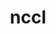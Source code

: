 ---
title: "nccl"
layout: cache
categories: [package, develop]
meta: {"versions": ["2.18.3-1", "2.18.5-1"], "compilers": ["gcc@=11.1.0", "gcc@=11.3.0", "gcc@=11.4.0"], "oss": ["ubuntu20.04", "ubuntu22.04"], "platforms": ["linux"], "targets": ["ppc64le", "x86_64_v3"], "stacks": ["e4s", "e4s-power", "ml-linux-x86_64-cuda", "root"], "num_specs": 43, "num_specs_by_stack": {"root": 43, "e4s-power": 7, "e4s": 8, "ml-linux-x86_64-cuda": 28}}
spec_details: [{"hash": "r6jk4wizdyrf7ty44es6t3pzqajoocjo", "compiler": "gcc@=11.1.0", "versions": ["2.18.5-1"], "os": "ubuntu20.04", "platform": "linux", "target": "ppc64le", "variants": ["build_system=makefile", "+cuda", "cuda_arch=70"], "stacks": ["root", "e4s-power"], "size": "-", "tarball": "https://binaries.spack.io/develop/build_cache/linux-ubuntu20.04-ppc64le/gcc-11.1.0/nccl-2.18.5-1/linux-ubuntu20.04-ppc64le-gcc-11.1.0-nccl-2.18.5-1-r6jk4wizdyrf7ty44es6t3pzqajoocjo.spack"}, {"hash": "brlgrr3nipu45xuwi6y37bomiswgym3w", "compiler": "gcc@=11.1.0", "versions": ["2.18.3-1"], "os": "ubuntu20.04", "platform": "linux", "target": "ppc64le", "variants": ["build_system=makefile", "+cuda", "cuda_arch=70"], "stacks": ["root", "e4s-power"], "size": "-", "tarball": "https://binaries.spack.io/develop/build_cache/linux-ubuntu20.04-ppc64le/gcc-11.1.0/nccl-2.18.3-1/linux-ubuntu20.04-ppc64le-gcc-11.1.0-nccl-2.18.3-1-brlgrr3nipu45xuwi6y37bomiswgym3w.spack"}, {"hash": "7qfl4pjsxsc42raqua7cmwhix7fttcpk", "compiler": "gcc@=11.1.0", "versions": ["2.18.3-1"], "os": "ubuntu20.04", "platform": "linux", "target": "ppc64le", "variants": ["build_system=makefile", "+cuda", "cuda_arch=70"], "stacks": ["root", "e4s-power"], "size": "-", "tarball": "https://binaries.spack.io/develop/build_cache/linux-ubuntu20.04-ppc64le/gcc-11.1.0/nccl-2.18.3-1/linux-ubuntu20.04-ppc64le-gcc-11.1.0-nccl-2.18.3-1-7qfl4pjsxsc42raqua7cmwhix7fttcpk.spack"}, {"hash": "jobotlqhybghhsl67gqls2xtxv762ed7", "compiler": "gcc@=11.1.0", "versions": ["2.18.3-1"], "os": "ubuntu20.04", "platform": "linux", "target": "ppc64le", "variants": ["build_system=makefile", "+cuda", "cuda_arch=70"], "stacks": ["root", "e4s-power"], "size": "-", "tarball": "https://binaries.spack.io/develop/build_cache/linux-ubuntu20.04-ppc64le/gcc-11.1.0/nccl-2.18.3-1/linux-ubuntu20.04-ppc64le-gcc-11.1.0-nccl-2.18.3-1-jobotlqhybghhsl67gqls2xtxv762ed7.spack"}, {"hash": "5heuwd7m5rkyg3c5rqowvn62mtondgle", "compiler": "gcc@=11.1.0", "versions": ["2.18.3-1"], "os": "ubuntu20.04", "platform": "linux", "target": "ppc64le", "variants": ["build_system=makefile", "+cuda", "cuda_arch=70"], "stacks": ["root", "e4s-power"], "size": "-", "tarball": "https://binaries.spack.io/develop/build_cache/linux-ubuntu20.04-ppc64le/gcc-11.1.0/nccl-2.18.3-1/linux-ubuntu20.04-ppc64le-gcc-11.1.0-nccl-2.18.3-1-5heuwd7m5rkyg3c5rqowvn62mtondgle.spack"}, {"hash": "phl4iytp6ikpypvqop5ltf477pnnovbu", "compiler": "gcc@=11.1.0", "versions": ["2.18.3-1"], "os": "ubuntu20.04", "platform": "linux", "target": "ppc64le", "variants": ["build_system=makefile", "+cuda", "cuda_arch=70"], "stacks": ["root", "e4s-power"], "size": "-", "tarball": "https://binaries.spack.io/develop/build_cache/linux-ubuntu20.04-ppc64le/gcc-11.1.0/nccl-2.18.3-1/linux-ubuntu20.04-ppc64le-gcc-11.1.0-nccl-2.18.3-1-phl4iytp6ikpypvqop5ltf477pnnovbu.spack"}, {"hash": "a7yrdyl4ei7wia5czrpvv3sqpbjwpoy4", "compiler": "gcc@=11.1.0", "versions": ["2.18.5-1"], "os": "ubuntu20.04", "platform": "linux", "target": "ppc64le", "variants": ["build_system=makefile", "+cuda", "cuda_arch=70"], "stacks": ["root", "e4s-power"], "size": "-", "tarball": "https://binaries.spack.io/develop/build_cache/linux-ubuntu20.04-ppc64le/gcc-11.1.0/nccl-2.18.5-1/linux-ubuntu20.04-ppc64le-gcc-11.1.0-nccl-2.18.5-1-a7yrdyl4ei7wia5czrpvv3sqpbjwpoy4.spack"}, {"hash": "dikd2jhzl3or2lioklr5zlhmpvmz2zgp", "compiler": "gcc@=11.1.0", "versions": ["2.18.3-1"], "os": "ubuntu20.04", "platform": "linux", "target": "x86_64_v3", "variants": ["build_system=makefile", "+cuda", "cuda_arch=80"], "stacks": ["root", "e4s"], "size": "-", "tarball": "https://binaries.spack.io/develop/build_cache/linux-ubuntu20.04-x86_64_v3/gcc-11.1.0/nccl-2.18.3-1/linux-ubuntu20.04-x86_64_v3-gcc-11.1.0-nccl-2.18.3-1-dikd2jhzl3or2lioklr5zlhmpvmz2zgp.spack"}, {"hash": "3n6vyk5n2ljx36izhlx4scpy54tdht5l", "compiler": "gcc@=11.1.0", "versions": ["2.18.3-1"], "os": "ubuntu20.04", "platform": "linux", "target": "x86_64_v3", "variants": ["build_system=makefile", "+cuda", "cuda_arch=80"], "stacks": ["root", "e4s"], "size": "-", "tarball": "https://binaries.spack.io/develop/build_cache/linux-ubuntu20.04-x86_64_v3/gcc-11.1.0/nccl-2.18.3-1/linux-ubuntu20.04-x86_64_v3-gcc-11.1.0-nccl-2.18.3-1-3n6vyk5n2ljx36izhlx4scpy54tdht5l.spack"}, {"hash": "cgimc3ydgdsoyz2a2xl77pa25hdl74cb", "compiler": "gcc@=11.1.0", "versions": ["2.18.3-1"], "os": "ubuntu20.04", "platform": "linux", "target": "x86_64_v3", "variants": ["build_system=makefile", "+cuda", "cuda_arch=80"], "stacks": ["root", "e4s"], "size": "-", "tarball": "https://binaries.spack.io/develop/build_cache/linux-ubuntu20.04-x86_64_v3/gcc-11.1.0/nccl-2.18.3-1/linux-ubuntu20.04-x86_64_v3-gcc-11.1.0-nccl-2.18.3-1-cgimc3ydgdsoyz2a2xl77pa25hdl74cb.spack"}, {"hash": "4jsib45eizu3m3rr2smfk4dfvbj7d62m", "compiler": "gcc@=11.1.0", "versions": ["2.18.3-1"], "os": "ubuntu20.04", "platform": "linux", "target": "x86_64_v3", "variants": ["build_system=makefile", "+cuda", "cuda_arch=80"], "stacks": ["root", "e4s"], "size": "-", "tarball": "https://binaries.spack.io/develop/build_cache/linux-ubuntu20.04-x86_64_v3/gcc-11.1.0/nccl-2.18.3-1/linux-ubuntu20.04-x86_64_v3-gcc-11.1.0-nccl-2.18.3-1-4jsib45eizu3m3rr2smfk4dfvbj7d62m.spack"}, {"hash": "h5lxno4uefinypq5hh2l3cbmjt5l3irm", "compiler": "gcc@=11.1.0", "versions": ["2.18.3-1"], "os": "ubuntu20.04", "platform": "linux", "target": "x86_64_v3", "variants": ["build_system=makefile", "+cuda", "cuda_arch=80"], "stacks": ["root", "e4s"], "size": "-", "tarball": "https://binaries.spack.io/develop/build_cache/linux-ubuntu20.04-x86_64_v3/gcc-11.1.0/nccl-2.18.3-1/linux-ubuntu20.04-x86_64_v3-gcc-11.1.0-nccl-2.18.3-1-h5lxno4uefinypq5hh2l3cbmjt5l3irm.spack"}, {"hash": "flu53zolmqgfcattkd3fptvmnr42c2ve", "compiler": "gcc@=11.1.0", "versions": ["2.18.5-1"], "os": "ubuntu20.04", "platform": "linux", "target": "x86_64_v3", "variants": ["build_system=makefile", "+cuda", "cuda_arch=80"], "stacks": ["root", "e4s"], "size": "-", "tarball": "https://binaries.spack.io/develop/build_cache/linux-ubuntu20.04-x86_64_v3/gcc-11.1.0/nccl-2.18.5-1/linux-ubuntu20.04-x86_64_v3-gcc-11.1.0-nccl-2.18.5-1-flu53zolmqgfcattkd3fptvmnr42c2ve.spack"}, {"hash": "litwz6sbzdh6b3y5i2x54usigg6x7l5z", "compiler": "gcc@=11.1.0", "versions": ["2.18.5-1"], "os": "ubuntu20.04", "platform": "linux", "target": "x86_64_v3", "variants": ["build_system=makefile", "+cuda", "cuda_arch=80"], "stacks": ["root", "e4s"], "size": "-", "tarball": "https://binaries.spack.io/develop/build_cache/linux-ubuntu20.04-x86_64_v3/gcc-11.1.0/nccl-2.18.5-1/linux-ubuntu20.04-x86_64_v3-gcc-11.1.0-nccl-2.18.5-1-litwz6sbzdh6b3y5i2x54usigg6x7l5z.spack"}, {"hash": "fd3daegym7gfji7cyvteekrqrmf4mmwv", "compiler": "gcc@=11.1.0", "versions": ["2.18.3-1"], "os": "ubuntu20.04", "platform": "linux", "target": "x86_64_v3", "variants": ["build_system=makefile", "+cuda", "cuda_arch=80"], "stacks": ["root", "e4s"], "size": "-", "tarball": "https://binaries.spack.io/develop/build_cache/linux-ubuntu20.04-x86_64_v3/gcc-11.1.0/nccl-2.18.3-1/linux-ubuntu20.04-x86_64_v3-gcc-11.1.0-nccl-2.18.3-1-fd3daegym7gfji7cyvteekrqrmf4mmwv.spack"}, {"hash": "lb6iy53fdxy55vebcyhkseaelgs7t2ne", "compiler": "gcc@=11.3.0", "versions": ["2.18.3-1"], "os": "ubuntu22.04", "platform": "linux", "target": "x86_64_v3", "variants": ["build_system=makefile", "+cuda", "cuda_arch=80"], "stacks": ["root", "ml-linux-x86_64-cuda"], "size": "-", "tarball": "https://binaries.spack.io/develop/build_cache/linux-ubuntu22.04-x86_64_v3/gcc-11.3.0/nccl-2.18.3-1/linux-ubuntu22.04-x86_64_v3-gcc-11.3.0-nccl-2.18.3-1-lb6iy53fdxy55vebcyhkseaelgs7t2ne.spack"}, {"hash": "epivg6ncdfxplbzz2ux3udltwpoqlcnp", "compiler": "gcc@=11.3.0", "versions": ["2.18.3-1"], "os": "ubuntu22.04", "platform": "linux", "target": "x86_64_v3", "variants": ["build_system=makefile", "+cuda", "cuda_arch=80"], "stacks": ["root", "ml-linux-x86_64-cuda"], "size": "-", "tarball": "https://binaries.spack.io/develop/build_cache/linux-ubuntu22.04-x86_64_v3/gcc-11.3.0/nccl-2.18.3-1/linux-ubuntu22.04-x86_64_v3-gcc-11.3.0-nccl-2.18.3-1-epivg6ncdfxplbzz2ux3udltwpoqlcnp.spack"}, {"hash": "3d2na4eqycxrtfxhymaedllcybgyj7ai", "compiler": "gcc@=11.3.0", "versions": ["2.18.3-1"], "os": "ubuntu22.04", "platform": "linux", "target": "x86_64_v3", "variants": ["build_system=makefile", "+cuda", "cuda_arch=80"], "stacks": ["root", "ml-linux-x86_64-cuda"], "size": "-", "tarball": "https://binaries.spack.io/develop/build_cache/linux-ubuntu22.04-x86_64_v3/gcc-11.3.0/nccl-2.18.3-1/linux-ubuntu22.04-x86_64_v3-gcc-11.3.0-nccl-2.18.3-1-3d2na4eqycxrtfxhymaedllcybgyj7ai.spack"}, {"hash": "fb2k76bf3wi7ajuwz35k6veiggn4qg2j", "compiler": "gcc@=11.3.0", "versions": ["2.18.3-1"], "os": "ubuntu22.04", "platform": "linux", "target": "x86_64_v3", "variants": ["build_system=makefile", "+cuda", "cuda_arch=80"], "stacks": ["root", "ml-linux-x86_64-cuda"], "size": "-", "tarball": "https://binaries.spack.io/develop/build_cache/linux-ubuntu22.04-x86_64_v3/gcc-11.3.0/nccl-2.18.3-1/linux-ubuntu22.04-x86_64_v3-gcc-11.3.0-nccl-2.18.3-1-fb2k76bf3wi7ajuwz35k6veiggn4qg2j.spack"}, {"hash": "aee2as47xao2hjtbffflrrl3uoiqxydf", "compiler": "gcc@=11.3.0", "versions": ["2.18.3-1"], "os": "ubuntu22.04", "platform": "linux", "target": "x86_64_v3", "variants": ["build_system=makefile", "+cuda", "cuda_arch=80"], "stacks": ["root", "ml-linux-x86_64-cuda"], "size": "-", "tarball": "https://binaries.spack.io/develop/build_cache/linux-ubuntu22.04-x86_64_v3/gcc-11.3.0/nccl-2.18.3-1/linux-ubuntu22.04-x86_64_v3-gcc-11.3.0-nccl-2.18.3-1-aee2as47xao2hjtbffflrrl3uoiqxydf.spack"}, {"hash": "e6dfdiaj7lblyqwz647l4pmgnv2j7bun", "compiler": "gcc@=11.3.0", "versions": ["2.18.3-1"], "os": "ubuntu22.04", "platform": "linux", "target": "x86_64_v3", "variants": ["build_system=makefile", "+cuda", "cuda_arch=80"], "stacks": ["root", "ml-linux-x86_64-cuda"], "size": "-", "tarball": "https://binaries.spack.io/develop/build_cache/linux-ubuntu22.04-x86_64_v3/gcc-11.3.0/nccl-2.18.3-1/linux-ubuntu22.04-x86_64_v3-gcc-11.3.0-nccl-2.18.3-1-e6dfdiaj7lblyqwz647l4pmgnv2j7bun.spack"}, {"hash": "f3iy6by2nupvubejrcr5vamu3cul7cqm", "compiler": "gcc@=11.3.0", "versions": ["2.18.3-1"], "os": "ubuntu22.04", "platform": "linux", "target": "x86_64_v3", "variants": ["build_system=makefile", "+cuda", "cuda_arch=80"], "stacks": ["root", "ml-linux-x86_64-cuda"], "size": "-", "tarball": "https://binaries.spack.io/develop/build_cache/linux-ubuntu22.04-x86_64_v3/gcc-11.3.0/nccl-2.18.3-1/linux-ubuntu22.04-x86_64_v3-gcc-11.3.0-nccl-2.18.3-1-f3iy6by2nupvubejrcr5vamu3cul7cqm.spack"}, {"hash": "jtnbjyjtebl6zaw2dkh5pjq2kjvofiw3", "compiler": "gcc@=11.3.0", "versions": ["2.18.3-1"], "os": "ubuntu22.04", "platform": "linux", "target": "x86_64_v3", "variants": ["build_system=makefile", "+cuda", "cuda_arch=80"], "stacks": ["root", "ml-linux-x86_64-cuda"], "size": "-", "tarball": "https://binaries.spack.io/develop/build_cache/linux-ubuntu22.04-x86_64_v3/gcc-11.3.0/nccl-2.18.3-1/linux-ubuntu22.04-x86_64_v3-gcc-11.3.0-nccl-2.18.3-1-jtnbjyjtebl6zaw2dkh5pjq2kjvofiw3.spack"}, {"hash": "k7wpiyf2llnakn777lfhgcujcml2nocl", "compiler": "gcc@=11.3.0", "versions": ["2.18.3-1"], "os": "ubuntu22.04", "platform": "linux", "target": "x86_64_v3", "variants": ["build_system=makefile", "+cuda", "cuda_arch=80"], "stacks": ["root", "ml-linux-x86_64-cuda"], "size": "-", "tarball": "https://binaries.spack.io/develop/build_cache/linux-ubuntu22.04-x86_64_v3/gcc-11.3.0/nccl-2.18.3-1/linux-ubuntu22.04-x86_64_v3-gcc-11.3.0-nccl-2.18.3-1-k7wpiyf2llnakn777lfhgcujcml2nocl.spack"}, {"hash": "wdannd6fnjghvp5ax5jfhd72encktidv", "compiler": "gcc@=11.3.0", "versions": ["2.18.3-1"], "os": "ubuntu22.04", "platform": "linux", "target": "x86_64_v3", "variants": ["build_system=makefile", "+cuda", "cuda_arch=80"], "stacks": ["root", "ml-linux-x86_64-cuda"], "size": "-", "tarball": "https://binaries.spack.io/develop/build_cache/linux-ubuntu22.04-x86_64_v3/gcc-11.3.0/nccl-2.18.3-1/linux-ubuntu22.04-x86_64_v3-gcc-11.3.0-nccl-2.18.3-1-wdannd6fnjghvp5ax5jfhd72encktidv.spack"}, {"hash": "ouph4imzjx3w3tfxkjkh435intsgsdok", "compiler": "gcc@=11.3.0", "versions": ["2.18.3-1"], "os": "ubuntu22.04", "platform": "linux", "target": "x86_64_v3", "variants": ["build_system=makefile", "+cuda", "cuda_arch=80"], "stacks": ["root", "ml-linux-x86_64-cuda"], "size": "-", "tarball": "https://binaries.spack.io/develop/build_cache/linux-ubuntu22.04-x86_64_v3/gcc-11.3.0/nccl-2.18.3-1/linux-ubuntu22.04-x86_64_v3-gcc-11.3.0-nccl-2.18.3-1-ouph4imzjx3w3tfxkjkh435intsgsdok.spack"}, {"hash": "lfpvlzwdolarr3xykjwxibzbqaat66ho", "compiler": "gcc@=11.3.0", "versions": ["2.18.3-1"], "os": "ubuntu22.04", "platform": "linux", "target": "x86_64_v3", "variants": ["build_system=makefile", "+cuda", "cuda_arch=80"], "stacks": ["root", "ml-linux-x86_64-cuda"], "size": "-", "tarball": "https://binaries.spack.io/develop/build_cache/linux-ubuntu22.04-x86_64_v3/gcc-11.3.0/nccl-2.18.3-1/linux-ubuntu22.04-x86_64_v3-gcc-11.3.0-nccl-2.18.3-1-lfpvlzwdolarr3xykjwxibzbqaat66ho.spack"}, {"hash": "dy3vodbjt2oozdj77obxu6gaczyvr5yt", "compiler": "gcc@=11.3.0", "versions": ["2.18.3-1"], "os": "ubuntu22.04", "platform": "linux", "target": "x86_64_v3", "variants": ["build_system=makefile", "+cuda", "cuda_arch=80"], "stacks": ["root", "ml-linux-x86_64-cuda"], "size": "-", "tarball": "https://binaries.spack.io/develop/build_cache/linux-ubuntu22.04-x86_64_v3/gcc-11.3.0/nccl-2.18.3-1/linux-ubuntu22.04-x86_64_v3-gcc-11.3.0-nccl-2.18.3-1-dy3vodbjt2oozdj77obxu6gaczyvr5yt.spack"}, {"hash": "mkrneut4ssfdhzf5tibs3ex7je5bowzn", "compiler": "gcc@=11.3.0", "versions": ["2.18.3-1"], "os": "ubuntu22.04", "platform": "linux", "target": "x86_64_v3", "variants": ["build_system=makefile", "+cuda", "cuda_arch=80"], "stacks": ["root", "ml-linux-x86_64-cuda"], "size": "-", "tarball": "https://binaries.spack.io/develop/build_cache/linux-ubuntu22.04-x86_64_v3/gcc-11.3.0/nccl-2.18.3-1/linux-ubuntu22.04-x86_64_v3-gcc-11.3.0-nccl-2.18.3-1-mkrneut4ssfdhzf5tibs3ex7je5bowzn.spack"}, {"hash": "lzble53nvktmyplzzf2icvizykf3wmtp", "compiler": "gcc@=11.3.0", "versions": ["2.18.5-1"], "os": "ubuntu22.04", "platform": "linux", "target": "x86_64_v3", "variants": ["build_system=makefile", "+cuda", "cuda_arch=80"], "stacks": ["root", "ml-linux-x86_64-cuda"], "size": "-", "tarball": "https://binaries.spack.io/develop/build_cache/linux-ubuntu22.04-x86_64_v3/gcc-11.3.0/nccl-2.18.5-1/linux-ubuntu22.04-x86_64_v3-gcc-11.3.0-nccl-2.18.5-1-lzble53nvktmyplzzf2icvizykf3wmtp.spack"}, {"hash": "b35rpdgpedk2iwlyq47wjhxpv6kcidpr", "compiler": "gcc@=11.3.0", "versions": ["2.18.3-1"], "os": "ubuntu22.04", "platform": "linux", "target": "x86_64_v3", "variants": ["build_system=makefile", "+cuda", "cuda_arch=80"], "stacks": ["root", "ml-linux-x86_64-cuda"], "size": "-", "tarball": "https://binaries.spack.io/develop/build_cache/linux-ubuntu22.04-x86_64_v3/gcc-11.3.0/nccl-2.18.3-1/linux-ubuntu22.04-x86_64_v3-gcc-11.3.0-nccl-2.18.3-1-b35rpdgpedk2iwlyq47wjhxpv6kcidpr.spack"}, {"hash": "u4mzubd2a6kr3e73lyht2xy4b5uriair", "compiler": "gcc@=11.3.0", "versions": ["2.18.3-1"], "os": "ubuntu22.04", "platform": "linux", "target": "x86_64_v3", "variants": ["build_system=makefile", "+cuda", "cuda_arch=80"], "stacks": ["root", "ml-linux-x86_64-cuda"], "size": "-", "tarball": "https://binaries.spack.io/develop/build_cache/linux-ubuntu22.04-x86_64_v3/gcc-11.3.0/nccl-2.18.3-1/linux-ubuntu22.04-x86_64_v3-gcc-11.3.0-nccl-2.18.3-1-u4mzubd2a6kr3e73lyht2xy4b5uriair.spack"}, {"hash": "dj7ezhmvdpvcoqhktgrjmyhrs6kelpn7", "compiler": "gcc@=11.3.0", "versions": ["2.18.5-1"], "os": "ubuntu22.04", "platform": "linux", "target": "x86_64_v3", "variants": ["build_system=makefile", "+cuda", "cuda_arch=80"], "stacks": ["root", "ml-linux-x86_64-cuda"], "size": "-", "tarball": "https://binaries.spack.io/develop/build_cache/linux-ubuntu22.04-x86_64_v3/gcc-11.3.0/nccl-2.18.5-1/linux-ubuntu22.04-x86_64_v3-gcc-11.3.0-nccl-2.18.5-1-dj7ezhmvdpvcoqhktgrjmyhrs6kelpn7.spack"}, {"hash": "urvmvggnfhew5hxfzk5xynjmhfkeqqxw", "compiler": "gcc@=11.3.0", "versions": ["2.18.3-1"], "os": "ubuntu22.04", "platform": "linux", "target": "x86_64_v3", "variants": ["build_system=makefile", "+cuda", "cuda_arch=80"], "stacks": ["root", "ml-linux-x86_64-cuda"], "size": "-", "tarball": "https://binaries.spack.io/develop/build_cache/linux-ubuntu22.04-x86_64_v3/gcc-11.3.0/nccl-2.18.3-1/linux-ubuntu22.04-x86_64_v3-gcc-11.3.0-nccl-2.18.3-1-urvmvggnfhew5hxfzk5xynjmhfkeqqxw.spack"}, {"hash": "tooayla37qaatus6k5z64g5mq2jcpeqc", "compiler": "gcc@=11.3.0", "versions": ["2.18.5-1"], "os": "ubuntu22.04", "platform": "linux", "target": "x86_64_v3", "variants": ["build_system=makefile", "+cuda", "cuda_arch=80"], "stacks": ["root", "ml-linux-x86_64-cuda"], "size": "-", "tarball": "https://binaries.spack.io/develop/build_cache/linux-ubuntu22.04-x86_64_v3/gcc-11.3.0/nccl-2.18.5-1/linux-ubuntu22.04-x86_64_v3-gcc-11.3.0-nccl-2.18.5-1-tooayla37qaatus6k5z64g5mq2jcpeqc.spack"}, {"hash": "vzz4hkle23uwwzbyav6p4v3em6kjb3j4", "compiler": "gcc@=11.3.0", "versions": ["2.18.5-1"], "os": "ubuntu22.04", "platform": "linux", "target": "x86_64_v3", "variants": ["build_system=makefile", "+cuda", "cuda_arch=80"], "stacks": ["root", "ml-linux-x86_64-cuda"], "size": "-", "tarball": "https://binaries.spack.io/develop/build_cache/linux-ubuntu22.04-x86_64_v3/gcc-11.3.0/nccl-2.18.5-1/linux-ubuntu22.04-x86_64_v3-gcc-11.3.0-nccl-2.18.5-1-vzz4hkle23uwwzbyav6p4v3em6kjb3j4.spack"}, {"hash": "blizabu6yn7newq3gfvbixko7r2oyygg", "compiler": "gcc@=11.3.0", "versions": ["2.18.5-1"], "os": "ubuntu22.04", "platform": "linux", "target": "x86_64_v3", "variants": ["build_system=makefile", "+cuda", "cuda_arch=80"], "stacks": ["root", "ml-linux-x86_64-cuda"], "size": "-", "tarball": "https://binaries.spack.io/develop/build_cache/linux-ubuntu22.04-x86_64_v3/gcc-11.3.0/nccl-2.18.5-1/linux-ubuntu22.04-x86_64_v3-gcc-11.3.0-nccl-2.18.5-1-blizabu6yn7newq3gfvbixko7r2oyygg.spack"}, {"hash": "7nyyjkbaoktqk5qzq27qvib2stq2or4v", "compiler": "gcc@=11.3.0", "versions": ["2.18.5-1"], "os": "ubuntu22.04", "platform": "linux", "target": "x86_64_v3", "variants": ["build_system=makefile", "+cuda", "cuda_arch=80"], "stacks": ["root", "ml-linux-x86_64-cuda"], "size": "-", "tarball": "https://binaries.spack.io/develop/build_cache/linux-ubuntu22.04-x86_64_v3/gcc-11.3.0/nccl-2.18.5-1/linux-ubuntu22.04-x86_64_v3-gcc-11.3.0-nccl-2.18.5-1-7nyyjkbaoktqk5qzq27qvib2stq2or4v.spack"}, {"hash": "zgj2jfwe7la5wbkasxfuob77buztnsrf", "compiler": "gcc@=11.3.0", "versions": ["2.18.5-1"], "os": "ubuntu22.04", "platform": "linux", "target": "x86_64_v3", "variants": ["build_system=makefile", "+cuda", "cuda_arch=80"], "stacks": ["root", "ml-linux-x86_64-cuda"], "size": "-", "tarball": "https://binaries.spack.io/develop/build_cache/linux-ubuntu22.04-x86_64_v3/gcc-11.3.0/nccl-2.18.5-1/linux-ubuntu22.04-x86_64_v3-gcc-11.3.0-nccl-2.18.5-1-zgj2jfwe7la5wbkasxfuob77buztnsrf.spack"}, {"hash": "xehzk3jygt7xby4fcfgnviy5utuaexj6", "compiler": "gcc@=11.3.0", "versions": ["2.18.5-1"], "os": "ubuntu22.04", "platform": "linux", "target": "x86_64_v3", "variants": ["build_system=makefile", "+cuda", "cuda_arch=80"], "stacks": ["root", "ml-linux-x86_64-cuda"], "size": "-", "tarball": "https://binaries.spack.io/develop/build_cache/linux-ubuntu22.04-x86_64_v3/gcc-11.3.0/nccl-2.18.5-1/linux-ubuntu22.04-x86_64_v3-gcc-11.3.0-nccl-2.18.5-1-xehzk3jygt7xby4fcfgnviy5utuaexj6.spack"}, {"hash": "brxghlpww27zl3x3rne66lrpyf6zqeax", "compiler": "gcc@=11.4.0", "versions": ["2.18.3-1"], "os": "ubuntu22.04", "platform": "linux", "target": "x86_64_v3", "variants": ["build_system=makefile", "+cuda", "cuda_arch=80"], "stacks": ["root", "ml-linux-x86_64-cuda"], "size": "-", "tarball": "https://binaries.spack.io/develop/build_cache/linux-ubuntu22.04-x86_64_v3/gcc-11.4.0/nccl-2.18.3-1/linux-ubuntu22.04-x86_64_v3-gcc-11.4.0-nccl-2.18.3-1-brxghlpww27zl3x3rne66lrpyf6zqeax.spack"}, {"hash": "azvshqgrl4g5gysixkbmi6mmr2lpxt3s", "compiler": "gcc@=11.4.0", "versions": ["2.18.3-1"], "os": "ubuntu22.04", "platform": "linux", "target": "x86_64_v3", "variants": ["build_system=makefile", "+cuda", "cuda_arch=80"], "stacks": ["root", "ml-linux-x86_64-cuda"], "size": "-", "tarball": "https://binaries.spack.io/develop/build_cache/linux-ubuntu22.04-x86_64_v3/gcc-11.4.0/nccl-2.18.3-1/linux-ubuntu22.04-x86_64_v3-gcc-11.4.0-nccl-2.18.3-1-azvshqgrl4g5gysixkbmi6mmr2lpxt3s.spack"}, {"hash": "7iv5ql4fmzai5thr5rpc6m3gqyxy2hge", "compiler": "gcc@=11.4.0", "versions": ["2.18.3-1"], "os": "ubuntu22.04", "platform": "linux", "target": "x86_64_v3", "variants": ["build_system=makefile", "+cuda", "cuda_arch=80"], "stacks": ["root", "ml-linux-x86_64-cuda"], "size": "-", "tarball": "https://binaries.spack.io/develop/build_cache/linux-ubuntu22.04-x86_64_v3/gcc-11.4.0/nccl-2.18.3-1/linux-ubuntu22.04-x86_64_v3-gcc-11.4.0-nccl-2.18.3-1-7iv5ql4fmzai5thr5rpc6m3gqyxy2hge.spack"}]
---